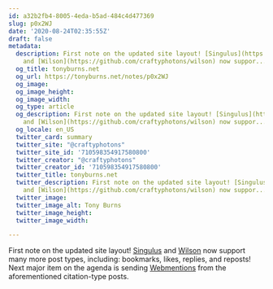 ```yaml
---
id: a32b2fb4-8005-4eda-b5ad-484c4d477369
slug: p0x2WJ
date: '2020-08-24T02:35:55Z'
draft: false
metadata:
  description: First note on the updated site layout! [Singulus](https://github.com/craftyphotons/singulus)
    and [Wilson](https://github.com/craftyphotons/wilson) now suppor...
  og_title: tonyburns.net
  og_url: https://tonyburns.net/notes/p0x2WJ
  og_image: 
  og_image_height: 
  og_image_width: 
  og_type: article
  og_description: First note on the updated site layout! [Singulus](https://github.com/craftyphotons/singulus)
    and [Wilson](https://github.com/craftyphotons/wilson) now suppor...
  og_locale: en_US
  twitter_card: summary
  twitter_site: "@craftyphotons"
  twitter_site_id: '710598354917580800'
  twitter_creator: "@craftyphotons"
  twitter_creator_id: '710598354917580800'
  twitter_title: tonyburns.net
  twitter_description: First note on the updated site layout! [Singulus](https://github.com/craftyphotons/singulus)
    and [Wilson](https://github.com/craftyphotons/wilson) now suppor...
  twitter_image: 
  twitter_image_alt: Tony Burns
  twitter_image_height: 
  twitter_image_width: 

---
```


First note on the updated site layout! [Singulus](https://github.com/craftyphotons/singulus) and [Wilson](https://github.com/craftyphotons/wilson) now support many more post types, including: bookmarks, likes, replies, and reposts! Next major item on the agenda is sending [Webmentions](https://www.w3.org/TR/webmention/) from the aforementioned citation-type posts.
